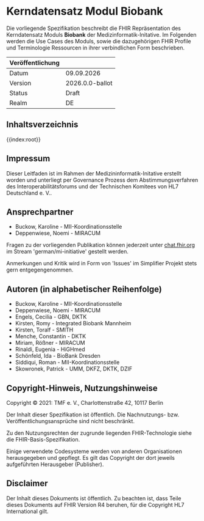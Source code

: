 # Kerndatensatz Modul **Biobank**

Die vorliegende Spezifikation beschreibt die FHIR Repräsentation des Kerndatensatz Moduls **Biobank** der Medizinformatik-Initative.
Im Folgenden werden die Use Cases des Moduls, sowie die dazugehörigen FHIR Profile und Terminologie Ressourcen in ihrer verbindlichen Form beschrieben.

| Veröffentlichung   |   |
|---------|---|
| Datum   | 09.09.2026 |
| Version | 2026.0.0-ballot      |
| Status  | Draft       |
| Realm   | DE          | 

## Inhaltsverzeichnis

{{index:root}}

## Impressum
Dieser Leitfaden ist im Rahmen der Medizininformatik-Initative erstellt worden und unterliegt per Governance Prozess dem Abstimmungsverfahren des Interoperabilitätsforums und der Technischen Komitees von HL7 Deutschland e. V..

## Ansprechpartner
* Buckow, Karoline - MII-Koordinationsstelle
* Deppenwiese, Noemi - MIRACUM

Fragen zu der vorliegenden Publikation können jederzeit unter [chat.fhir.org](chat.fhir.org) im Stream 'german/mi-initiative' gestellt werden.

Anmerkungen und Kritik wird in Form von 'Issues' im Simplifier Projekt stets gern entgegengenommen.

## Autoren (in alphabetischer Reihenfolge)

* Buckow, Karoline - MII-Koordinationsstelle
* Deppenwiese, Noemi - MIRACUM
* Engels, Cecilia - GBN, DKTK
* Kirsten, Romy - Integrated Biobank Mannheim
* Kirsten, Toralf - SMITH
* Menche, Constantin - DKTK
* Miriam, Rößner - MIRACUM
* Rinaldi, Eugenia - HiGHmed
* Schönfeld, Ida - BioBank Dresden
* Siddiqui, Roman - MII-Koordinationsstelle
* Skowronek, Patrick - UMM, DKFZ, DKTK, DZIF


## Copyright-Hinweis, Nutzungshinweise
Copyright © 2021: TMF e. V., Charlottenstraße 42, 10117 Berlin

Der Inhalt dieser Spezifikation ist öffentlich. Die Nachnutzungs- bzw. Veröffentlichungsansprüche sind nicht beschränkt.

Zu den Nutzungsrechten der zugrunde liegenden FHIR-Technologie siehe die FHIR-Basis-Spezifikation.

Einige verwendete Codesysteme werden von anderen Organisationen herausgegeben und gepflegt. Es gilt das Copyright der dort jeweils aufgeführten Herausgeber (Publisher).

## Disclaimer
Der Inhalt dieses Dokuments ist öffentlich. Zu beachten ist, dass Teile dieses Dokuments auf FHIR Version R4 beruhen, für die Copyright HL7 International gilt.
